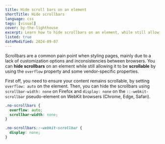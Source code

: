 ```yaml
---
title: Hide scroll bars on an element
shortTitle: Hide scrollbars
language: css
tags: [visual]
cover: by-the-lighthouse
excerpt: Learn how to hide scrollbars on an element, while still allowing it to be scrollable.
listed: true
dateModified: 2024-09-07
---
```


Scrollbars are a common pain point when styling pages, mainly due to a lack of customization options and inconsistencies between browsers. You can **hide scrollbars** on an element while still allowing it to be **scrollable** by using the `overflow` property and some vendor-specific properties.

First off, you need to ensure your content remains scrollable, by setting `overflow: auto` on the element. Then, you can hide the scrollbars using `scrollbar-width: none` on Firefox and `display: none` on the `::-webkit-scrollbar` pseudo-element on WebKit browsers (Chrome, Edge, Safari).

```css
.no-scrollbars {
  overflow: auto;
  scrollbar-width: none;
}

.no-scrollbars::-webkit-scrollbar {
  display: none;
}
```
